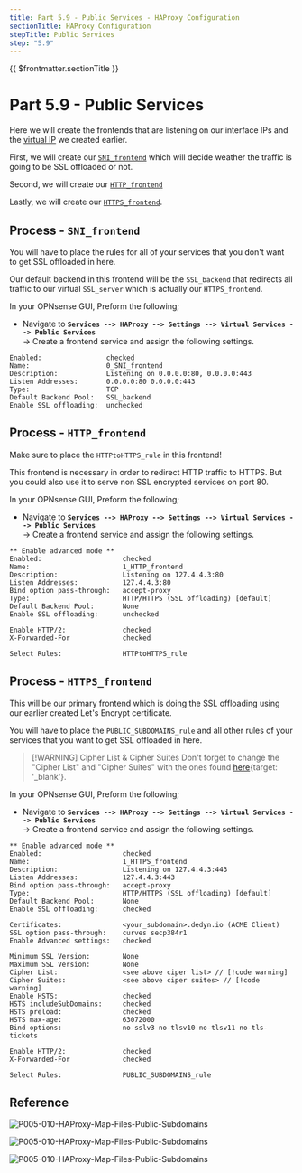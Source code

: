 ```yaml
---
title: Part 5.9 - Public Services - HAProxy Configuration
sectionTitle: HAProxy Configuration
stepTitle: Public Services
step: "5.9"
---
```


{{ $frontmatter.sectionTitle }}
# Part 5.9 - Public Services

Here we will create the frontends that are listening on our interface IPs and the [virtual IP](../part-4/002-opnsense-virtual-ip) we created earlier.

First, we will create our [`SNI_frontend`](#process---sni_frontend) which will decide weather the traffic is going to be SSL offloaded or not.

Second, we will create our [`HTTP_frontend`](#process---http_frontend)

Lastly, we will create our [`HTTPS_frontend`](#process---https_frontend).

## Process - `SNI_frontend`

You will have to place the rules for all of your services that you don't want to get SSL offloaded in here.

Our default backend in this frontend will be the `SSL_backend` that redirects all traffic to our virtual `SSL_server` which is actually our `HTTPS_frontend`.

In your OPNsense GUI, Preform the following;

- Navigate to **`Services --> HAProxy --> Settings --> Virtual Services --> Public Services`**  
  -> Create a frontend service and assign the following settings.

```text
Enabled:                checked
Name:                   0_SNI_frontend
Description:            Listening on 0.0.0.0:80, 0.0.0.0:443
Listen Addresses:       0.0.0.0:80 0.0.0.0:443
Type:                   TCP
Default Backend Pool:   SSL_backend
Enable SSL offloading:  unchecked
```

## Process - `HTTP_frontend`

Make sure to place the `HTTPtoHTTPS_rule` in this frontend!

This frontend is necessary in order to redirect HTTP traffic to HTTPS. But you could also use it to serve non SSL encrypted services on port 80.

In your OPNsense GUI, Preform the following;

- Navigate to **`Services --> HAProxy --> Settings --> Virtual Services --> Public Services`**  
  -> Create a frontend service and assign the following settings.

```text
** Enable advanced mode **
Enabled:                    checked
Name:                       1_HTTP_frontend
Description:                Listening on 127.4.4.3:80
Listen Addresses:           127.4.4.3:80
Bind option pass-through:   accept-proxy
Type:                       HTTP/HTTPS (SSL offloading) [default]
Default Backend Pool:       None
Enable SSL offloading:      unchecked

Enable HTTP/2:              checked
X-Forwarded-For             checked

Select Rules:               HTTPtoHTTPS_rule
```

## Process - `HTTPS_frontend`

This will be our primary frontend which is doing the SSL offloading using our earlier created Let's Encrypt certificate.

You will have to place the `PUBLIC_SUBDOMAINS_rule` and all other rules of your services that you want to get SSL offloaded in here.

> [!WARNING] Cipher List & Cipher Suites
> Don't forget to change the "Cipher List" and "Cipher Suites" with the ones found [here](/guides/haproxy/current-ciphers){target: '_blank'}.

In your OPNsense GUI, Preform the following;

- Navigate to **`Services --> HAProxy --> Settings --> Virtual Services --> Public Services`**  
  -> Create a frontend service and assign the following settings.

```text
** Enable advanced mode **
Enabled:                    checked
Name:                       1_HTTPS_frontend
Description:                Listening on 127.4.4.3:443
Listen Addresses:           127.4.4.3:443
Bind option pass-through:   accept-proxy
Type:                       HTTP/HTTPS (SSL offloading) [default]
Default Backend Pool:       None
Enable SSL offloading:      checked

Certificates:               <your_subdomain>.dedyn.io (ACME Client)
SSL option pass-through:    curves secp384r1
Enable Advanced settings:   checked

Minimum SSL Version:        None
Maximum SSL Version:        None
Cipher List:                <see above ciper list> // [!code warning]
Cipher Suites:              <see above ciper suites> // [!code warning]
Enable HSTS:                checked
HSTS includeSubDomains:     checked
HSTS preload:               checked
HSTS max-age:               63072000
Bind options:               no-sslv3 no-tlsv10 no-tlsv11 no-tls-tickets

Enable HTTP/2:              checked
X-Forwarded-For             checked

Select Rules:               PUBLIC_SUBDOMAINS_rule
```

## Reference

![P005-010-HAProxy-Map-Files-Public-Subdomains](assets/P005-013-HAProxy-Frontends-SNI.png)

![P005-010-HAProxy-Map-Files-Public-Subdomains](assets/P005-014-HAProxy-Frontends-HTTP.png)

![P005-010-HAProxy-Map-Files-Public-Subdomains](assets/P005-015-HAProxy-Frontends-HTTPS.png)
